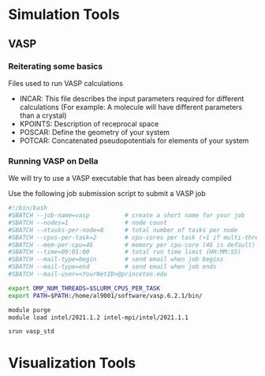 # Simulation Tools
## VASP

### Reiterating some basics 

Files used to run VASP calculations
- INCAR: This file describes the input parameters required for different calculations (For example: A molecule will have different parameters than a crystal)
- KPOINTS: Description of receprocal space
- POSCAR: Define the geometry of your system
- POTCAR: Concatenated pseudopotentials for elements of your system 

### Running VASP on Della

We will try to use a VASP executable that has been already compiled

Use the following job submission script to submit a VASP job
```sh
#!/bin/bash
#SBATCH --job-name=vasp          # create a short name for your job
#SBATCH --nodes=1                # node count
#SBATCH --ntasks-per-node=8      # total number of tasks per node
#SBATCH --cpus-per-task=2        # cpu-cores per task (>1 if multi-threaded tasks)
#SBATCH --mem-per-cpu=4G         # memory per cpu-core (4G is default)
#SBATCH --time=00:01:00          # total run time limit (HH:MM:SS)
#SBATCH --mail-type=begin        # send email when job begins
#SBATCH --mail-type=end          # send email when job ends
#SBATCH --mail-user=<YourNetID>@princeton.edu

export OMP_NUM_THREADS=$SLURM_CPUS_PER_TASK
export PATH=$PATH:/home/al9001/software/vasp.6.2.1/bin/

module purge
module load intel/2021.1.2 intel-mpi/intel/2021.1.1

srun vasp_std
```
# Visualization Tools
